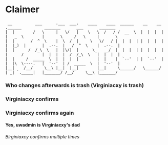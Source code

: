 # Claimer

```
 __          ___      .___  ___.    ____    ____  ______    __    __  .______          _______       ___       _______  
|  |        /   \     |   \/   |    \   \  /   / /  __  \  |  |  |  | |   _  \        |       \     /   \     |       \ 
|  |       /  ^  \    |  \  /  |     \   \/   / |  |  |  | |  |  |  | |  |_)  |       |  .--.  |   /  ^  \    |  .--.  |
|  |      /  /_\  \   |  |\/|  |      \_    _/  |  |  |  | |  |  |  | |      /        |  |  |  |  /  /_\  \   |  |  |  |
|  |     /  _____  \  |  |  |  |        |  |    |  `--'  | |  `--'  | |  |\  \----.   |  '--'  | /  _____  \  |  '--'  |
|__|    /__/     \__\ |__|  |__|        |__|     \______/   \______/  | _| `._____|   |_______/ /__/     \__\ |_______/ 
```

### Who changes afterwards is trash (Virginiacxy is trash)
### Virginiacxy confirms
### Virginiacxy confirms again
#### Yes, uwadmin is Virginiacxy's dad
###### Birginiaxcy confirms multiple times
